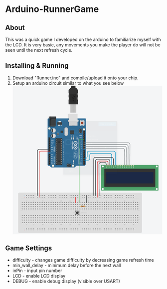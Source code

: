 Arduino-RunnerGame
==========
About
---
This was a quick game I developed on the arduino to familiarize myself with the LCD.
It is very basic, any movements you make the player do will not be seen until the 
next refresh cycle.

Installing & Running
---
1. Download "Runner.ino" and compile/upload it onto your chip.
2. Setup an arduino circuit similar to what you see below
  ![RunnerCircuit.png](/Circuit.png?raw=true "Arduino Circuit")

Game Settings
---
* difficulty     - changes game difficulty by decreasing game refresh time
* min_wall_delay - minimum delay before the next wall
* inPin          - input pin number
* LCD            - enable LCD display
* DEBUG          - enable debug display (visible over USART)
